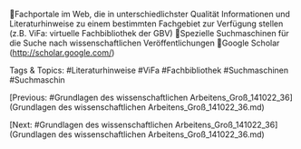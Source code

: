 Fachportale im Web, die in unterschiedlichster Qualität Informationen und 
Literaturhinweise zu einem bestimmten Fachgebiet zur Verfügung stellen (z.B. ViFa: 
virtuelle Fachbibliothek der GBV)
Spezielle Suchmaschinen für die Suche nach wissenschaftlichen Veröffentlichungen
Google Scholar (http://scholar.google.com/)

   Tags & Topics:
   #Literaturhinweise
   #ViFa
   #Fachbibliothek
   #Suchmaschinen
   #Suchmaschin

[Previous: #Grundlagen des wissenschaftlichen Arbeitens_Groß_141022_36](Grundlagen des wissenschaftlichen Arbeitens_Groß_141022_36.md)

[Next: #Grundlagen des wissenschaftlichen Arbeitens_Groß_141022_36](Grundlagen des wissenschaftlichen Arbeitens_Groß_141022_36.md)